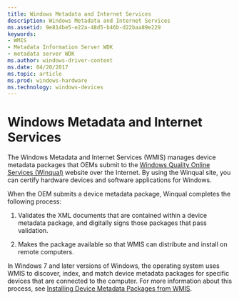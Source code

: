 ```yaml
---
title: Windows Metadata and Internet Services
description: Windows Metadata and Internet Services
ms.assetid: 9e814be5-e22a-48d5-b46b-d22baa89e229
keywords:
- WMIS
- Metadata Information Server WDK
- metadata server WDK
ms.author: windows-driver-content
ms.date: 04/20/2017
ms.topic: article
ms.prod: windows-hardware
ms.technology: windows-devices
---
```


# Windows Metadata and Internet Services


The Windows Metadata and Internet Services (WMIS) manages device metadata packages that OEMs submit to the [Windows Quality Online Services (Winqual)](http://go.microsoft.com/fwlink/p/?linkid=62651) website over the Internet. By using the Winqual site, you can certify hardware devices and software applications for Windows.

When the OEM submits a device metadata package, Winqual completes the following process:

1.  Validates the XML documents that are contained within a device metadata package, and digitally signs those packages that pass validation.

2.  Makes the package available so that WMIS can distribute and install on remote computers.

In Windows 7 and later versions of Windows, the operating system uses WMIS to discover, index, and match device metadata packages for specific devices that are connected to the computer. For more information about this process, see [Installing Device Metadata Packages from WMIS](installing-device-metadata-packages-from-wmis.md).

 

 





